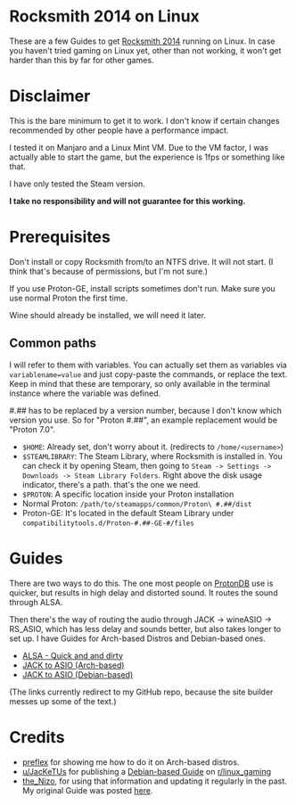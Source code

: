 # Rocksmith 2014 on Linux

These are a few Guides to get [Rocksmith 2014](https://store.steampowered.com/app/221680/Rocksmith_2014_Edition__Remastered/) running on Linux. In case you haven't tried gaming on Linux yet, other than not working, it won't get harder than this by far for other games.

# Disclaimer

This is the bare minimum to get it to work. I don't know if certain changes recommended by other people have a performance impact.

I tested it on Manjaro and a Linux Mint VM. Due to the VM factor, I was actually able to start the game, but the experience is 1fps or something like that.

I have only tested the Steam version.

**I take no responsibility and will not guarantee for this working.**

# Prerequisites

Don't install or copy Rocksmith from/to an NTFS drive. It will not start. (I think that's because of permissions, but I'm not sure.)

If you use Proton-GE, install scripts sometimes don't run. Make sure you use normal Proton the first time.

Wine should already be installed, we will need it later.

## Common paths

I will refer to them with variables. You can actually set them as variables via `variablename=value` and just copy-paste the commands, or replace the text. Keep in mind that these are temporary, so only available in the terminal instance where the variable was defined.

#.## has to be replaced by a version number, because I don't know which version you use. So for "Proton #.##", an example replacement would be "Proton 7.0".

* `$HOME`: Already set, don't worry about it. (redirects to `/home/<username>`)
* `$STEAMLIBRARY`: The Steam Library, where Rocksmith is installed in. You can check it by opening Steam, then going to `Steam -> Settings -> Downloads -> Steam Library Folders`. Right above the disk usage indicator, there's a path. that's the one we need.
* `$PROTON`: A specific location inside your Proton installation
 * Normal Proton: `/path/to/steamapps/common/Proton\ #.##/dist`
 * Proton-GE: It's located in the default Steam Library under `compatibilitytools.d/Proton-#.##-GE-#/files`

# Guides

There are two ways to do this. The one most people on [ProtonDB](https://www.protondb.com/app/221680) use is quicker, but results in high delay and distorted sound. It routes the sound through ALSA.

Then there's the way of routing the audio through JACK -> wineASIO -> RS_ASIO, which has less delay and sounds better, but also takes longer to set up. I have Guides for Arch-based Distros and Debian-based ones.

* [ALSA - Quick and and dirty](https://github.com/theNizo/linux_rocksmith/blob/main/quick.md)
* [JACK to ASIO (Arch-based)](https://github.com/theNizo/linux_rocksmith/blob/main/arch.md)
* [JACK to ASIO (Debian-based)](https://github.com/theNizo/linux_rocksmith/blob/main/debian.md)

(The links currently redirect to my GitHub repo, because the site builder messes up some of the text.)

# Credits

* [preflex](https://gitlab.com/preflex) for showing me how to do it on Arch-based distros.
* [u/JacKeTUs](https://www.reddit.com/user/JacKeTUs) for publishing a [Debian-based Guide](https://old.reddit.com/r/linux_gaming/comments/jmediu/guide_for_setup_rocksmith_2014_steam_no_rs_cable/) on [r/linux_gaming](https://old.reddit.com/r/linux_gaming/)
* [the_Nizo](https://github.com/theNizo), for using that information and updating it regularly in the past. My original Guide was posted [here](https://old.reddit.com/r/linux_gaming/comments/jmediu/guide_for_setup_rocksmith_2014_steam_no_rs_cable/gdhg4zx/).

